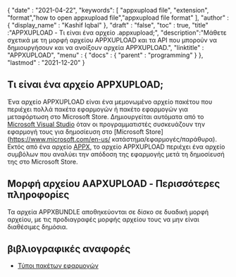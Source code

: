 {
  "date" : "2021-04-22",
  "keywords": [ "appxupload file", "extension", "format","how to open appxupload file","appxupload file format" ],
  "author" : {
    "display_name" : "Kashif Iqbal"
},
  "draft" : "false",
  "toc" : true,
  "title" :"APPXUPLOAD - Τι είναι ένα αρχείο .appxupload;",
  "description":"Μάθετε σχετικά με τη μορφή αρχείου APPXUPLOAD και τα API που μπορούν να δημιουργήσουν και να ανοίξουν αρχεία APPXUPLOAD.",
  "linktitle" : "APPXUPLOAD",
  "menu" : {
    "docs" : {
      "parent" : "programming"
}
},
  "lastmod" : "2021-12-20"
}

## Τι είναι ένα αρχείο APPXUPLOAD;

Ένα αρχείο APPXUPLOAD είναι ένα μεμονωμένο αρχείο πακέτου που περιέχει πολλά πακέτα εφαρμογών ή πακέτο εφαρμογών για μεταφόρτωση στο Microsoft Store. Δημιουργείται αυτόματα από το [Microsoft Visual Studio](https://visualstudio.microsoft.com/) όταν οι προγραμματιστές συσκευάζουν την εφαρμογή τους για δημοσίευση στο [Microsoft Store](https://www.microsoft.com/en-us/ κατάστημα/εφαρμογές/παράθυρα). Εκτός από ένα αρχείο [APPX](/el/programming/appx/), το αρχείο APPXUPLOAD περιέχει ένα αρχείο συμβόλων που αναλύει την απόδοση της εφαρμογής μετά τη δημοσίευσή της στο Microsoft Store.

## Μορφή αρχείου AAPXUPLOAD - Περισσότερες πληροφορίες

Τα αρχεία APPXBUNDLE αποθηκεύονται σε δίσκο σε δυαδική μορφή αρχείου, με τις προδιαγραφές μορφής αρχείου τους να μην είναι διαθέσιμες δημόσια.

## βιβλιογραφικές αναφορές

* [Τύποι πακέτων εφαρμογών](https://learn.microsoft.com/en-us/windows/msix/package/packaging-uwp-apps)

